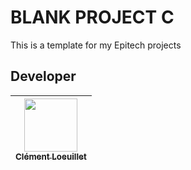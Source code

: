 # BLANK PROJECT C

This is a template for my Epitech projects

## Developer

| [<img src="https://github.com/LayBraid.png?size=85" width=85><br><sub>Clément Loeuillet</sub>](https://github.com/LayBraid)
| :---: |
